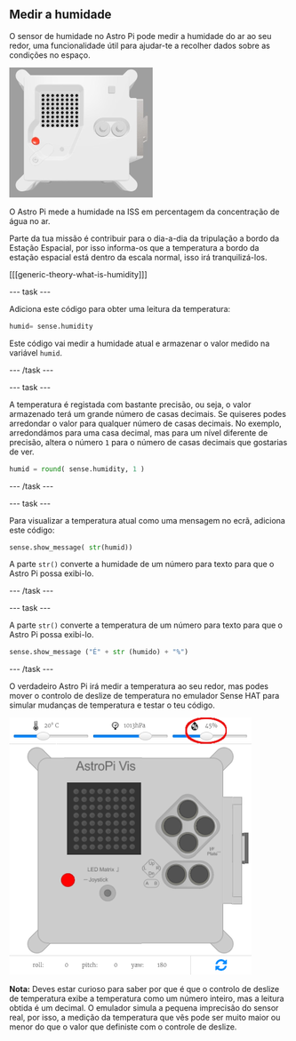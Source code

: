 ## Medir a humidade

O sensor de humidade no Astro Pi pode medir a humidade do ar ao seu redor, uma funcionalidade útil para ajudar-te a recolher dados sobre as condições no espaço.

![The Trinket Sense HAT emulator running a sample program which scrolls the humidity value across the LED matrix using white letters](images/M0_3.gif)

O Astro Pi mede a humidade na ISS em percentagem da concentração de água no ar.

Parte da tua missão é contribuir para o dia-a-dia da tripulação a bordo da Estação Espacial, por isso informa-os que a temperatura a bordo da estação espacial está dentro da escala normal, isso irá tranquilizá-los.

[[[generic-theory-what-is-humidity]]]

--- task ---

Adiciona este código para obter uma leitura da temperatura:

```python
humid= sense.humidity
```

Este código vai medir a humidade atual e armazenar o valor medido na variável `humid`.

--- /task ---

--- task ---

A temperatura é registada com bastante precisão, ou seja, o valor armazenado terá um grande número de casas decimais. Se quiseres podes arredondar o valor para qualquer número de casas decimais. No exemplo, arredondámos para uma casa decimal, mas para um nível diferente de precisão, altera o número `1` para o número de casas decimais que gostarias de ver.

```python
humid = round( sense.humidity, 1 )
```

--- /task ---

--- task ---

Para visualizar a temperatura atual como uma mensagem no ecrã, adiciona este código:

```python
sense.show_message( str(humid))
```

A parte `str()` converte a humidade de um número para texto para que o Astro Pi possa exibi-lo.

--- /task ---

--- task ---

A parte `str()` converte a temperatura de um número para texto para que o Astro Pi possa exibi-lo.

```python
sense.show_message ("É" + str (humido) + "%")
```

--- /task ---

O verdadeiro Astro Pi irá medir a temperatura ao seu redor, mas podes mover o controlo de deslize de temperatura no emulador Sense HAT para simular mudanças de temperatura e testar o teu código.

![A labelled screenshot of the Sense HAT emulator with the code window on the left and the emulator on the right. The slider used to adjust the humidity is circled in the top right corner](images/humidity-slider.png)

**Nota:** Deves estar curioso para saber por que é que o controlo de deslize de temperatura exibe a temperatura como um número inteiro, mas a leitura obtida é um decimal. O emulador simula a pequena imprecisão do sensor real, por isso, a medição da temperatura que vês pode ser muito maior ou menor do que o valor que definiste com o controle de deslize.
